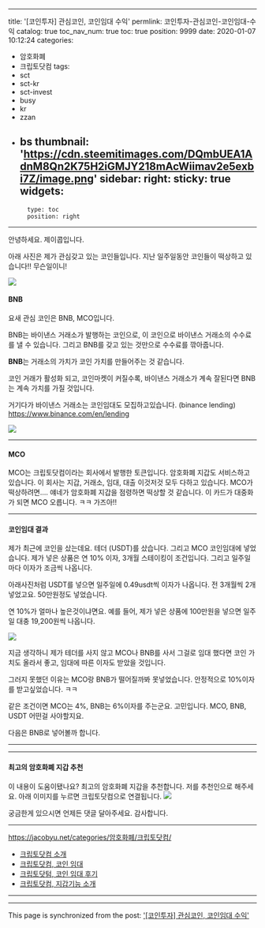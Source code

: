 
---
title: '[코인투자] 관심코인, 코인임대 수익'
permlink: 코인투자-관심코인-코인임대-수익
catalog: true
toc_nav_num: true
toc: true
position: 9999
date: 2020-01-07 10:12:24
categories:
- 암호화폐
- 크립토닷컴
tags:
- sct
- sct-kr
- sct-invest
- busy
- kr
- zzan
- bs
thumbnail: 'https://cdn.steemitimages.com/DQmbUEA1AdnM8Qn2K75H2iGMJY218mAcWiimav2e5exbi7Z/image.png'
sidebar:
    right:
        sticky: true
widgets:
    -
        type: toc
        position: right
---


안녕하세요. 제이콥입니다.

아래 사진은 제가 관심갖고 있는 코인들입니다.
지난 일주일동안 코인들이 떡상하고 있습니다!!
무슨일이니!

![](https://cdn.steemitimages.com/DQmbUEA1AdnM8Qn2K75H2iGMJY218mAcWiimav2e5exbi7Z/image.png)

#### BNB

요새 관심 코인은 BNB, MCO입니다.

BNB는 바이낸스 거래소가 발행하는 코인으로, 이 코인으로 바이낸스 거래소의 수수료를 낼 수 있습니다. 그리고 BNB를 갖고 있는 것만으로 수수료를 깎아줍니다.

**BNB**는 거래소의 가치가 코인 가치를 만들어주는 것 같습니다.

코인 거래가 활성화 되고, 
코인마켓이 커질수록, 
바이낸스 거래소가 계속 잘된다면
BNB는 계속 가치를 가질 것입니다.

거기다가 바이낸스 거래소는 코인임대도 모집하고있습니다. (binance lending)
https://www.binance.com/en/lending

![](https://cdn.steemitimages.com/DQmQ614LmcVdcNfPJmNfRLZHxfCUptw3E6twsY7kszDvWo3/image.png)

 ---

#### MCO

MCO는 크립토닷컴이라는 회사에서 발행한 토큰입니다. 암호화폐 지갑도 서비스하고 있습니다.
이 회사는 지갑, 거래소, 임대, 대출 이것저것 모두 다하고 있습니다.
MCO가 떡상하려면....
얘네가 암호화폐 지갑을 점령하면 떡상할 것 같습니다.
이 카드가 대중화가 되면 MCO 오릅니다. ㅋㅋ 
가즈아!!

---

#### 코인임대 결과

제가 최근에 코인을 샀는데요. 테더 (USDT)를 샀습니다. 그리고 MCO 코인임대에 넣었습니다. 제가 넣은 상품은 연 10% 이자, 3개월 스테이킹이 조건입니다. 그리고 일주일마다 이자가 조금씩 나옵니다.

아래사진처럼 USDT를 넣으면 일주일에 0.49usdt씩 이자가 나옵니다. 전 3개월씩 2개 넣었고요. 50만원정도 넣었습니다. 

연 10%가 얼마나 높은것이냐면요.  예를 들어, 제가 넣은 상품에 100만원을 넣으면 일주일 대충 19,200원씩 나옵니다.

![](https://cdn.steemitimages.com/DQmVCj2YkEQJS896PinNYpaArKLdPhb8ZYyUfuhYSe5UdRv/image.png)

지금 생각하니 제가 테더를 사지 않고 MCO나 BNB를 사서 그걸로 임대 했다면 코인 가치도 올라서 좋고, 임대에 따른 이자도 받았을 것입니다. 

그러지 못했던 이유는 MCO랑 BNB가 떨어질까봐 못넣었습니다. 안정적으로 10%이자를 받고싶었습니다. ㅋㅋ

같은 조건이면 MCO는 4%, BNB는 6%이자를 주는군요.
고민입니다. MCO, BNB, USDT 어떤걸 사야할지요.

다음은 BNB로 넣어볼까 합니다.

---


---

#### 최고의 암호화폐 지갑 추천

이 내용이 도움이됐나요? 최고의 암호화폐 지갑을 추천합니다. 
저를 추천인으로 해주세요. 
아래 이미지를 누르면 크립토닷컴으로 연결됩니다.
[![](https://steemitimages.com/700x0/https://cdn.steemitimages.com/DQmYG3x1A2QNzEaJBfvhzbFhZbgzEW9w3jW7KeDXbfrPZxU/BG50.gif)](https://platinum.crypto.com/r/cfhpqb359e)


궁금한게 있으시면 언제든 댓글 달아주세요. 
감사합니다.


---
https://jacobyu.net/categories/암호화폐/크립토닷컴/

* [크립토닷컴 소개](https://jacobyu.net/Cryptocom-%EC%86%8C%EA%B0%9C/)
* [크립토닷컴, 코인 임대](https://jacobyu.net/Cryptocom--코인으로-이자받기-코인적금/)
* [크립토닷텀, 코인 임대 후기](https://jacobyu.net/Cryptocom--usdt-연이율-10-받기-코인적금-Crypto-Earn/)
* [크립토닷컴, 지갑기능 소개](https://jacobyu.net/Cryptocom--수수료가-없다-크립토-지갑-소개-Crypto-Wallet/)

---

- - -

This page is synchronized from the post: ['[코인투자] 관심코인, 코인임대 수익'](https://steempeak.com/@jacobyu/m1vmp)
